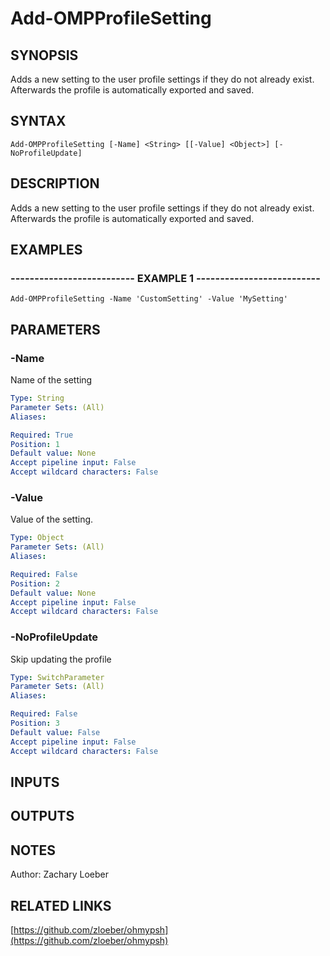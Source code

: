 ﻿---
external help file: OhMyPsh-help.xml
Module Name: OhMyPsh
online version: https://github.com/zloeber/ohmypsh
schema: 2.0.0
---

# Add-OMPProfileSetting

## SYNOPSIS
Adds a new setting to the user profile settings if they do not already exist.
Afterwards the profile is automatically exported and saved.

## SYNTAX

```
Add-OMPProfileSetting [-Name] <String> [[-Value] <Object>] [-NoProfileUpdate]
```

## DESCRIPTION
Adds a new setting to the user profile settings if they do not already exist.
Afterwards the profile is automatically exported and saved.

## EXAMPLES

### -------------------------- EXAMPLE 1 --------------------------
```
Add-OMPProfileSetting -Name 'CustomSetting' -Value 'MySetting'
```

## PARAMETERS

### -Name
Name of the setting

```yaml
Type: String
Parameter Sets: (All)
Aliases: 

Required: True
Position: 1
Default value: None
Accept pipeline input: False
Accept wildcard characters: False
```

### -Value
Value of the setting.

```yaml
Type: Object
Parameter Sets: (All)
Aliases: 

Required: False
Position: 2
Default value: None
Accept pipeline input: False
Accept wildcard characters: False
```

### -NoProfileUpdate
Skip updating the profile

```yaml
Type: SwitchParameter
Parameter Sets: (All)
Aliases: 

Required: False
Position: 3
Default value: False
Accept pipeline input: False
Accept wildcard characters: False
```

## INPUTS

## OUTPUTS

## NOTES
Author: Zachary Loeber

## RELATED LINKS

[https://github.com/zloeber/ohmypsh](https://github.com/zloeber/ohmypsh)

